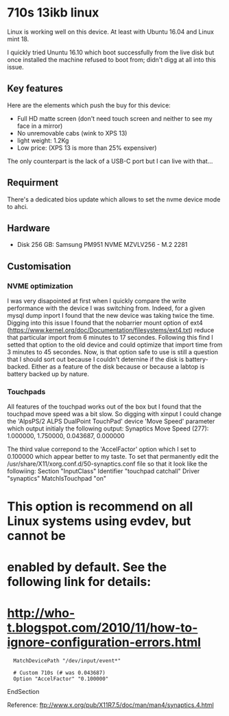 # 710s 13ikb linux

Linux is working well on this device. At least with Ubuntu 16.04 and Linux mint 18.

I quickly tried Ununtu 16.10 which boot successfully from the live disk but once installed the machine refused to boot from; didn't digg at all into this issue.

## Key features
Here are the elements which push the buy for this device:
- Full HD matte screen (don't need touch screen and neither to see my face in a mirror)
- No unremovable cabs (wink to XPS 13)
- light weight: 1.2Kg
- Low price: (XPS 13 is more than 25% expensiver)

The only counterpart is the lack of a USB-C port but I can live with that...

## Requirment
There's a dedicated bios update which allows to set the nvme device mode to ahci.

## Hardware
- Disk 256 GB: Samsung PM951 NVME MZVLV256  - M.2 2281

## Customisation

### NVME optimization
I was very disapointed at first when I quickly compare the write performance with the device I was switching from. Indeed, for a given mysql dump inport I found that the new device was taking twice the time.
Digging into this issue I found that the nobarrier mount option of ext4 (https://www.kernel.org/doc/Documentation/filesystems/ext4.txt) reduce that particular import from 6 minutes to 17 secondes. Following this find I setted that option to the old device and could optimize that import time from 3 minutes to 45 secondes.
Now, is that option safe to use is still a question that I should sort out because I couldn't deternine if the disk is battery-backed. Either as a feature of the disk because or because a labtop is battery backed up by nature.

### Touchpads
All features of the touchpad works out of the box but I found that the touchpad move speed was a bit slow. So digging with xinput I could change the 'AlpsPS/2 ALPS DualPoint TouchPad' device 'Move Speed' parameter which output initialy the following output:
Synaptics Move Speed (277): 1.000000, 1.750000, 0.043687, 0.000000

The third value correpond to the 'AccelFactor' option which I set to 0.100000 which appear better to my taste. To set that permanently edit the /usr/share/X11/xorg.conf.d/50-synaptics.conf file so that it look like the followiing:
Section "InputClass"
        Identifier "touchpad catchall"
        Driver "synaptics"
        MatchIsTouchpad "on"
# This option is recommend on all Linux systems using evdev, but cannot be
# enabled by default. See the following link for details:
# http://who-t.blogspot.com/2010/11/how-to-ignore-configuration-errors.html
      MatchDevicePath "/dev/input/event*"

      # Custom 710s (# was 0.043687)
      Option "AccelFactor" "0.100000"
EndSection

Reference: ftp://www.x.org/pub/X11R7.5/doc/man/man4/synaptics.4.html
